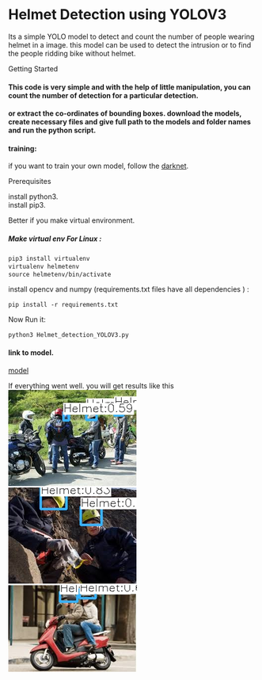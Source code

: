 # Helmet Detection using YOLOV3
Its a simple YOLO model to detect and count the number of people wearing helmet in a image. this model can be used to detect the intrusion or to find the people ridding bike without helmet.


Getting Started
#### This code is very simple and with the help of little manipulation, you can count the number of detection for a particular detection.
#### or extract the co-ordinates of bounding boxes. download the models, create necessary files and give full path to the models and folder names and run the python script.

#### training:  
  if you want to train your own model, follow the [darknet](https://github.com/AlexeyAB/darknet).
  
Prerequisites  

install python3.  
install pip3.  

Better if you make virtual environment.
##### Make virtual env For Linux : 
```
pip3 install virtualenv
virtualenv helmetenv
source helmetenv/bin/activate
```
install opencv and numpy (requirements.txt files have all dependencies ) :  
```
pip install -r requirements.txt
```
Now Run it:
```
python3 Helmet_detection_YOLOV3.py
```


#### link to model.  
[model](https://drive.google.com/open?id=16yH9M_ovw0cJG4gVKuXTkz_cwYxJtwAk)  

If everything went well. you will get results like this  
![img1](https://github.com/Paatni22/Helmet-Detection-using-yolov3/blob/master/test_out/img3.jpeg)  
![img2](https://github.com/Paatni22/Helmet-Detection-using-yolov3/blob/master/test_out/img4.jpeg)  
![img3](https://github.com/Paatni22/Helmet-Detection-using-yolov3/blob/master/test_out/img.jpeg)  

